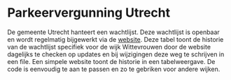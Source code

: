 # Parkeervergunning Utrecht
De gemeente Utrecht hanteert een wachtlijst. Deze wachtlijst is openbaar en wordt regelmatig bijgewerkt via de [website](https://www.utrecht.nl/wonen-en-leven/parkeren/parkeren-bewoner/wachtlijst-parkeervergunning). Deze tabel toont de historie van de wachtlijst specifiek voor de wijk Wittevrouwen door de website dagelijks te checken op updates en bij wijzigingen deze weg te schrijven in een file. Een simpele website toont de historie in een tabelweergave. De code is eenvoudig te aan te passen en zo te gebriken voor andere wijken.